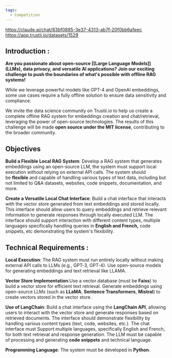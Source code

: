 ```yaml
---
tags:
  - Competition
---
```

https://claude.ai/chat/83bf0885-3e37-4313-ab7f-20f0bb6a1eec
https://app.trustii.io/datasets/1529

## Introduction :

**Are you passionate about open-source [[Large Language Models]] (LLMs), data privacy, and versatile AI applications? Join our exciting challenge to push the boundaries of what's possible with offline RAG systems!**

While we leverage powerful models like GPT-4 and OpenAI embeddings, some use cases require a fully offline solution to ensure data sensitivity and compliance.

We invite the data science community on Trustii.io to help us create a complete offline RAG system for embeddings creation and chat/retrieval, leveraging the power of open-source technologies. The results of this challenge will be made **open source under the MIT license**, contributing to the broader community.

## Objectives

**Build a Flexible Local RAG System**: Develop a RAG system that generates embeddings using an open-source LLM, the system must support local execution without relying on external API calls. The system should be **flexible** and capable of handling various types of text data, including but not limited to Q&A datasets, websites, code snippets, documentation, and more.

**Create a Versatile Local Chat Interface**: Build a chat interface that interacts with the vector store generated from text embeddings and stored locally. This interface should allow users to query embeddings and retrieve relevant information to generate responses through locally executed LLM. The interface should support interaction with different content types, multiple languages specifically handling queries in **English and French,** code snippets, etc demonstrating the system's flexibility.

## Technical Requirements :

**Local Execution**: The RAG system must run entirely locally without making external API calls to LLMs (e.g., GPT-3, GPT-4). Use open-source models for generating embeddings and text retrieval like LLAMA.

**Vector Store Implementation**:Use a vector database (must be **Faiss**) to build a vector store for efficient text retrieval. Generate embeddings using open-source LLMs (such as **LLaMA**, **Sentence Transformers**, **Mistral**) to create vectors stored in the vector store.

**Use of LangChain**: Build a chat interface using the **LangChain API**, allowing users to interact with the vector store and generate responses based on retrieved documents. The interface should demonstrate flexibility by handling various content types (text, code, websites, etc.). The chat interface must Support multiple languages, specifically English and French, for both text retrieval and response generation. The LLM must be capable of processing and generating **code snippets** and technical language.

**Programming Language**: The system must be developed in **Python**.